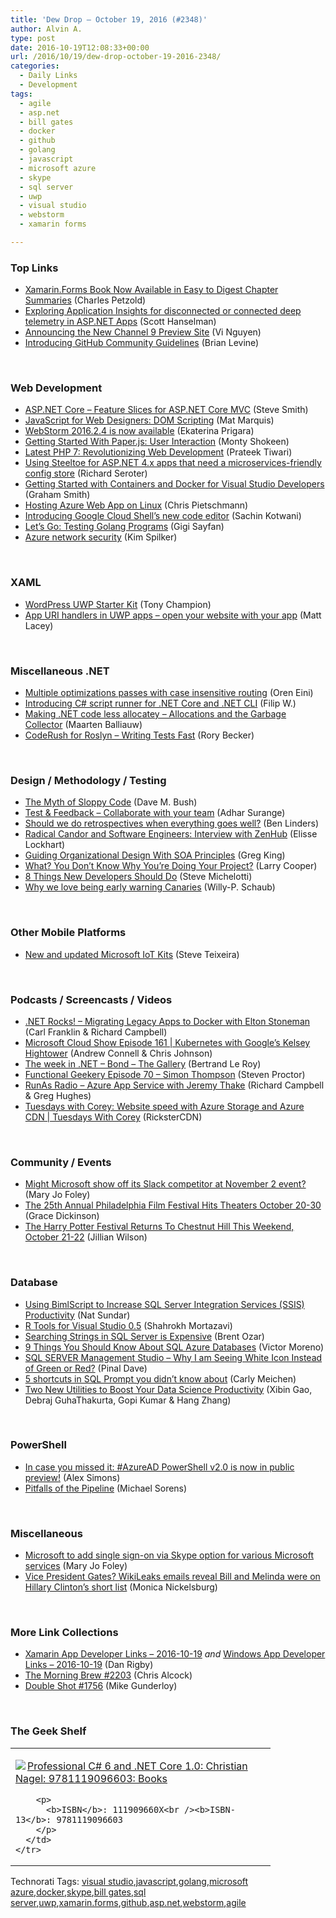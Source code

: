 ```yaml
---
title: 'Dew Drop – October 19, 2016 (#2348)'
author: Alvin A.
type: post
date: 2016-10-19T12:08:33+00:00
url: /2016/10/19/dew-drop-october-19-2016-2348/
categories:
  - Daily Links
  - Development
tags:
  - agile
  - asp.net
  - bill gates
  - docker
  - github
  - golang
  - javascript
  - microsoft azure
  - skype
  - sql server
  - uwp
  - visual studio
  - webstorm
  - xamarin forms

---
```

### <a name="top"></a>Top Links

  * <a href="https://blog.xamarin.com/xamarin-forms-book-now-available-in-easy-to-digest-chapter-summaries/" target="_blank">Xamarin.Forms Book Now Available in Easy to Digest Chapter Summaries</a> (Charles Petzold)
  * <a href="http://feeds.hanselman.com/~/213526946/0/scotthanselman~Exploring-Application-Insights-for-disconnected-or-connected-deep-telemetry-in-ASPNET-Apps.aspx" target="_blank">Exploring Application Insights for disconnected or connected deep telemetry in ASP.NET Apps</a> (Scott Hanselman)
  * <a href="https://channel9.msdn.com/posts/Announcing-the-New-Channel-9-Preview-Site?WT.mc_id=DX_MVP4025064" target="_blank">Announcing the New Channel 9 Preview Site</a> (Vi Nguyen)
  * <a href="https://github.com/blog/2267-introducing-github-community-guidelines" target="_blank">Introducing GitHub Community Guidelines</a> (Brian Levine)

&nbsp;

### <a name="web"></a>Web Development

  * <a href="https://msdn.microsoft.com/magazine/mt763233" target="_blank">ASP.NET Core &#8211; Feature Slices for ASP.NET Core MVC</a> (Steve Smith)
  * <a href="http://feedproxy.google.com/~r/alistapart/main/~3/9yakY4tqX1g/javascript-for-web-designers" target="_blank">JavaScript for Web Designers: DOM Scripting</a> (Mat Marquis)
  * <a href="https://blog.jetbrains.com/webstorm/2016/10/webstorm-2016-2-4/" target="_blank">WebStorm 2016.2.4 is now available</a> (Ekaterina Prigara)
  * <a href="https://code.tutsplus.com/tutorials/getting-started-with-paperjs-user-interaction--cms-26509" target="_blank">Getting Started With Paper.js: User Interaction</a> (Monty Shokeen)
  * <a href="https://dzone.com/articles/latest-php-7-revolutionizing-web-development?utm_medium=feed&utm_source=feedpress.me&utm_campaign=Feed%3A+dzone%2Fwebdev" target="_blank">Latest PHP 7: Revolutionizing Web Development</a> (Prateek Tiwari)
  * <a href="https://seroter.wordpress.com/2016/10/18/using-steeltoe-with-asp-net-4-x-apps-that-need-a-microservices-friendly-config-store/" target="_blank">Using Steeltoe for ASP.NET 4.x apps that need a microservices-friendly config store</a> (Richard Seroter)
  * <a href="https://pleasereleaseme.net/getting-started-with-containers-and-docker-for-visual-studio-developers/" target="_blank">Getting Started with Containers and Docker for Visual Studio Developers</a> (Graham Smith)
  * <a href="https://buildazure.com/2016/10/19/hosting-azure-web-app-on-linux/" target="_blank">Hosting Azure Web App on Linux</a> (Chris Pietschmann)
  * <a href="http://feedproxy.google.com/~r/ClPlBl/~3/fsFeeaKpaIo/introducing-Google-Cloud-Shels-new-code-editor.html" target="_blank">Introducing Google Cloud Shell’s new code editor</a> (Sachin Kotwani)
  * <a href="https://code.tutsplus.com/tutorials/lets-go-testing-golang-programs--cms-26499" target="_blank">Let&#8217;s Go: Testing Golang Programs</a> (Gigi Sayfan)
  * <a href="https://blogs.msdn.microsoft.com/microsoft_press/2016/10/18/azure-network-security/" target="_blank">Azure network security</a> (Kim Spilker)

&nbsp;

### <a name="silverlight"></a>XAML

  * <a href="http://feedproxy.google.com/~r/tonychampion/~3/jZKZewFRKB0/" target="_blank">WordPress UWP Starter Kit</a> (Tony Champion)
  * <a href="http://feedproxy.google.com/~r/MattLacey/~3/1uyHy2UrgJc/app-uri-handlers-in-uwp-apps-open-your.html" target="_blank">App URI handlers in UWP apps &#8211; open your website with your app</a> (Matt Lacey)

&nbsp;

### <a name="dotnet"></a>Miscellaneous .NET

  * <a href="http://feedproxy.google.com/~r/AyendeRahien/~3/g_h2mgLmdfg/multiple-optimizations-passes-with-case-insensitive-routing" target="_blank">Multiple optimizations passes with case insensitive routing</a> (Oren Eini)
  * <a href="http://www.strathweb.com/2016/10/introducing-c-script-runner-for-net-core-and-net-cli/" target="_blank">Introducing C# script runner for .NET Core and .NET CLI</a> (Filip W.)
  * <a href="https://blog.maartenballiauw.be/post/2016/10/19/making-net-code-less-allocatey-garbage-collector.html" target="_blank">Making .NET code less allocatey &#8211; Allocations and the Garbage Collector</a> (Maarten Balliauw)
  * <a href="https://community.devexpress.com:443/blogs/rorybecker/archive/2016/10/18/coderush-for-roslyn-writing-tests-fast.aspx" target="_blank">CodeRush for Roslyn – Writing Tests Fast</a> (Rory Becker)

&nbsp;

### <a name="design"></a>Design / Methodology / Testing

  * <a href="http://blog.dmbcllc.com/the-myth-of-sloppy-code/" target="_blank">The Myth of Sloppy Code</a> (Dave M. Bush)
  * <a href="https://blogs.msdn.microsoft.com/visualstudioalm/2016/10/19/test-feedback-collaborate-with-your-team/" target="_blank">Test & Feedback – Collaborate with your team</a> (Adhar Surange)
  * <a href="https://www.benlinders.com/2016/should-we-do-retrospectives-when-everything-goes-well/" target="_blank">Should we do retrospectives when everything goes well?</a> (Ben Linders)
  * <a href="http://www.radicalcandor.com/blog/radical-candor-software-engineers/" target="_blank">Radical Candor and Software Engineers: Interview with ZenHub</a> (Elisse Lockhart)
  * <a href="http://feedproxy.google.com/~r/LeadingAgile/~3/TVz5LQf1wOs/" target="_blank">Guiding Organizational Design With SOA Principles</a> (Greg King)
  * <a href="https://dzone.com/articles/what-do-you-dont-know-why-youre-doing-your-project?utm_medium=feed&utm_source=feedpress.me&utm_campaign=Feed%3A+dzone%2Fagile" target="_blank">What? You Don&#8217;t Know Why You&#8217;re Doing Your Project?</a> (Larry Cooper)
  * <a href="http://feedproxy.google.com/~r/SteveMichelotti/~3/JGprLAZZ0Z4/" target="_blank">8 Things New Developers Should Do</a> (Steve Michelotti)
  * <a href="https://blogs.msdn.microsoft.com/visualstudioalmrangers/2016/10/18/why-we-love-being-early-warning-canaries/" target="_blank">Why we love being early warning Canaries</a> (Willy-P. Schaub)

&nbsp;

### <a name="mobile"></a>Other Mobile Platforms

  * <a href="https://blogs.windows.com/buildingapps/2016/10/18/new-and-updated-microsoft-iot-kits/?WT.mc_id=DX_MVP4025064" target="_blank">New and updated Microsoft IoT Kits</a> (Steve Teixeira)

&nbsp;

### <a name="podcasts"></a>Podcasts / Screencasts / Videos

  * <a href="http://www.dotnetrocks.com/default.aspx?ShowNum=1363" target="_blank">.NET Rocks! &#8211; Migrating Legacy Apps to Docker with Elton Stoneman</a> (Carl Franklin & Richard Campbell)
  * <a href="http://feeds.microsoftcloudshow.com/~r/microsoftcloudshowepisodes/~3/-5PoTGaUDTE/161-kubernetes-with-google-s-kelsey-hightower" target="_blank">Microsoft Cloud Show Episode 161 | Kubernetes with Google&#8217;s Kelsey Hightower</a> (Andrew Connell & Chris Johnson)
  * <a href="https://blogs.msdn.microsoft.com/dotnet/2016/10/18/the-week-in-net-bond-the-gallery/" target="_blank">The week in .NET – Bond – The Gallery</a> (Bertrand Le Roy)
  * <a href="https://www.functionalgeekery.com/episode-70-simon-thompson/" target="_blank">Functional Geekery Episode 70 – Simon Thompson</a> (Steven Proctor)
  * <a href="http://feedproxy.google.com/~r/RunaAsRadioWma/~3/5MZ1AYtTh9Y/default.aspx" target="_blank">RunAs Radio &#8211; Azure App Service with Jeremy Thake</a> (Richard Campbell & Greg Hughes)
  * <a href="https://channel9.msdn.com/Shows/Tuesdays-With-Corey/Tuesdays-with-Corey-Website-speed-with-Azure-Storage-and-Azure-CDN?WT.mc_id=DX_MVP4025064" target="_blank">Tuesdays with Corey: Website speed with Azure Storage and Azure CDN | Tuesdays With Corey</a> (RicksterCDN)

&nbsp;

### <a name="events"></a>Community / Events

  * <a href="http://www.zdnet.com/article/might-microsoft-show-off-its-slack-competitor-at-november-2-event/#ftag=RSSbaffb68" target="_blank">Might Microsoft show off its Slack competitor at November 2 event?</a> (Mary Jo Foley)
  * <a href="http://www.uwishunu.com/2016/10/25th-annual-philadelphia-film-festival-hits-theaters-october-20-30/" target="_blank">The 25th Annual Philadelphia Film Festival Hits Theaters October 20-30</a> (Grace Dickinson)
  * <a href="http://www.uwishunu.com/2016/10/harry-potter-festival-returns-chestnut-hill-weekend-october-21-22/" target="_blank">The Harry Potter Festival Returns To Chestnut Hill This Weekend, October 21-22</a> (Jillian Wilson)

&nbsp;

### <a name="sql"></a>Database

  * <a href="http://feedproxy.google.com/~r/MSSQLTips-LatestSqlServerTips/~3/KHPMLpsqMQk/tip.asp" target="_blank">Using BimlScript to Increase SQL Server Integration Services (SSIS) Productivity</a> (Nat Sundar)
  * <a href="https://blogs.technet.microsoft.com/machinelearning/2016/10/18/r-tools-for-visual-studio-0-5/" target="_blank">R Tools for Visual Studio 0.5</a> (Shahrokh Mortazavi)
  * <a href="http://feedproxy.google.com/~r/BrentOzar-SqlServerDba/~3/P45BjxMzk58/" target="_blank">Searching Strings in SQL Server is Expensive</a> (Brent Ozar)
  * <a href="https://blogs.msdn.microsoft.com/mvpawardprogram/2016/10/18/9-things-you-should-know-about-sql-azure-databases/" target="_blank">9 Things You Should Know About SQL Azure Databases</a> (Victor Moreno)
  * <a href="http://blog.sqlauthority.com/2016/10/19/sql-server-management-studio-seeing-white-icon-instead-green-red/" target="_blank">SQL SERVER Management Studio – Why I am Seeing White Icon Instead of Green or Red?</a> (Pinal Dave)
  * <a href="http://www.red-gate.com/blog/redgate-products/sql-prompt-shortcuts" target="_blank">5 shortcuts in SQL Prompt you didn’t know about</a> (Carly Meichen)
  * <a href="https://blogs.technet.microsoft.com/machinelearning/2016/10/18/two-new-utilities-to-boost-your-data-science-productivity/" target="_blank">Two New Utilities to Boost Your Data Science Productivity</a> (Xibin Gao, Debraj GuhaThakurta, Gopi Kumar & Hang Zhang)

&nbsp;

### <a name="ps"></a>PowerShell

  * <a href="https://blogs.technet.microsoft.com/enterprisemobility/2016/10/13/in-case-you-missed-it-azuread-powershell-v2-0-is-now-in-public-preview/" target="_blank">In case you missed it: #AzureAD PowerShell v2.0 is now in public preview!</a> (Alex Simons)
  * <a href="https://powershell.org/2016/10/18/pitfalls-of-the-pipeline/" target="_blank">Pitfalls of the Pipeline</a> (Michael Sorens)

&nbsp;

### <a name="misc"></a>Miscellaneous

  * <a href="http://www.zdnet.com/article/microsoft-to-add-single-sign-on-via-skype-option-for-various-microsoft-services/#ftag=RSSbaffb68" target="_blank">Microsoft to add single sign-on via Skype option for various Microsoft services</a> (Mary Jo Foley)
  * <a href="http://www.geekwire.com/2016/vice-president-gates-wikileaks-emails-reveal-bill-melinda-hillary-clintons-short-list/" target="_blank">Vice President Gates? WikiLeaks emails reveal Bill and Melinda were on Hillary Clinton’s short list</a> (Monica Nickelsburg)

&nbsp;

### <a name="links"></a>More Link Collections

  * <a href="http://allaboutxamarin.com/2016/10/xamarin-app-developer-links-2016-10-19/" target="_blank">Xamarin App Developer Links &#8211; 2016-10-19</a> _and_ <a href="http://windowsappdev.com/2016/10/windows-app-developer-links-2016-10-19/" target="_blank">Windows App Developer Links &#8211; 2016-10-19</a> (Dan Rigby)
  * <a href="http://feedproxy.google.com/~r/ReflectivePerspective/~3/dJoxb88DDeE/" target="_blank">The Morning Brew #2203</a> (Chris Alcock)
  * <a href="http://afreshcup.com/home/2016/10/19/double-shot-1756.html" target="_blank">Double Shot #1756</a> (Mike Gunderloy)

&nbsp;

### <a name="shelf"></a>The Geek Shelf

<div id="scid:7dc1bd33-94bd-46fd-a20b-0131235bcd47:a54a7cde-2ef6-4359-8c77-0778fb2d1444" class="wlWriterEditableSmartContent" style="float: none; padding-bottom: 0px; padding-top: 0px; padding-left: 0px; margin: 0px; display: inline; padding-right: 0px">
  <table cellspacing="0" cellpadding="2" width="400" border="0" unselectable="on">
    <tr>
      <td valign="top" width="400">
        <p>
          <a title="Professional C# 6 and .NET Core 1.0: Christian Nagel: 9781119096603: Books" href="http://www.amazon.com/exec/obidos/ASIN/111909660X/amavin-20"><img data-recalc-dims="1" decoding="async" src="https://i0.wp.com/images.amazon.com/images/P/111909660X.01.MZZZZZZZ.jpg?w=660" border="0" align="left" style="float:left" />Professional C# 6 and .NET Core 1.0: Christian Nagel: 9781119096603: Books</a>
        </p>
        
        <p>
          <b>ISBN</b>: 111909660X<br /><b>ISBN-13</b>: 9781119096603
        </p>
      </td>
    </tr>
  </table>
</div>

<div id="scid:77ECF5F8-D252-44F5-B4EB-D463C5396A79:810e6c3c-d626-4850-9469-d63895e5fd09" class="wlWriterEditableSmartContent" style="float: none; padding-bottom: 0px; padding-top: 0px; padding-left: 0px; margin: 0px; display: inline; padding-right: 0px">
  Technorati Tags: <a href="http://technorati.com/tags/visual+studio" rel="tag">visual studio</a>,<a href="http://technorati.com/tags/javascript" rel="tag">javascript</a>,<a href="http://technorati.com/tags/golang" rel="tag">golang</a>,<a href="http://technorati.com/tags/microsoft+azure" rel="tag">microsoft azure</a>,<a href="http://technorati.com/tags/docker" rel="tag">docker</a>,<a href="http://technorati.com/tags/skype" rel="tag">skype</a>,<a href="http://technorati.com/tags/bill+gates" rel="tag">bill gates</a>,<a href="http://technorati.com/tags/sql+server" rel="tag">sql server</a>,<a href="http://technorati.com/tags/uwp" rel="tag">uwp</a>,<a href="http://technorati.com/tags/xamarin.forms" rel="tag">xamarin.forms</a>,<a href="http://technorati.com/tags/github" rel="tag">github</a>,<a href="http://technorati.com/tags/asp.net" rel="tag">asp.net</a>,<a href="http://technorati.com/tags/webstorm" rel="tag">webstorm</a>,<a href="http://technorati.com/tags/agile" rel="tag">agile</a>
</div>